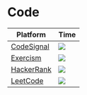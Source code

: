 # Code

| Platform                                              | Time                                                                                                                           |
| ----------------------------------------------------- | ------------------------------------------------------------------------------------------------------------------------------ |
| [CodeSignal](https://app.codesignal.com/profile/ofou) | [![](https://wakatime.com/badge/user/5272a810-7eca-46d6-ae5c-e0a33012c5d9/project/42542304-ee4a-4bf7-a5d9-783333f3cbda.svg?style=social)]() |
| [Exercism](https://exercism.org/profiles/ofou)        | [![](https://wakatime.com/badge/user/5272a810-7eca-46d6-ae5c-e0a33012c5d9/project/9bc574bc-7d9b-47c6-8e77-2d94ee18d615.svg?style=social)]() |
| [HackerRank](https://www.hackerrank.com/ofou_)        | [![](https://wakatime.com/badge/user/5272a810-7eca-46d6-ae5c-e0a33012c5d9/project/ae7c93eb-6e19-4f02-afae-150fa66e35b9.svg?style=social)]() |
| [LeetCode](https://leetcode.com/ofou/)                | [![](https://wakatime.com/badge/user/5272a810-7eca-46d6-ae5c-e0a33012c5d9/project/b6b62006-5e0a-41d5-aae4-0b0ac259893d.svg?style=social)]() |